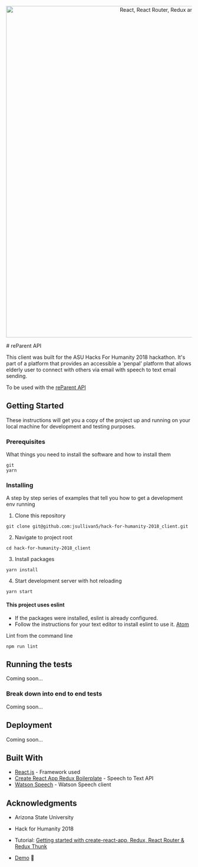 <p align="center"><a href="https://medium.com/@notrab/getting-started-with-create-react-app-redux-react-router-redux-thunk-d6a19259f71f"><img src="https://i.imgur.com/PATsTx2.png" title="View tutorial" alt="React, React Router, Redux and Redux Thunk" width="900"></a></p>
# reParent API

This client was built for the ASU Hacks For Humanity 2018 hackathon.  It's part of a platform that provides an accessible a 'penpal' platform that allows elderly user to connect with others via email with speech to text email sending.

To be used with the [reParent API](https://github.com/jsullivan5/hack-for-humanity-2018_api)

## Getting Started

These instructions will get you a copy of the project up and running on your local machine for development and testing purposes.

### Prerequisites

What things you need to install the software and how to install them

```
git
yarn
```

### Installing

A step by step series of examples that tell you how to get a development env running

1. Clone this repository

```
git clone git@github.com:jsullivan5/hack-for-humanity-2018_client.git
```

2. Navigate to project root

```
cd hack-for-humanity-2018_client
```

3. Install packages

```
yarn install
```

4. Start development server with hot reloading

```
yarn start
```

#### This project uses eslint
- If the packages were installed, eslint is already configured.
- Follow the instructions for your text editor to install eslint to use it. [Atom](https://atom.io/packages/linter-eslint)

Lint from the command line

```
npm run lint
```

## Running the tests

Coming soon...

### Break down into end to end tests

Coming soon...

## Deployment

Coming soon...

## Built With

* [React.js](https://reactjs.org/) - Framework used
* [Create React App Redux Boilerplate](https://github.com/notrab/create-react-app-redux) - Speech to Text API
* [Watson Speech](https://www.npmjs.com/package/watson-speech) - Watson Speech client


## Acknowledgments

* Arizona State University
* Hack for Humanity 2018

* Tutorial: [Getting started with create-react-app, Redux, React Router & Redux Thunk](https://medium.com/@notrab/getting-started-with-create-react-app-redux-react-router-redux-thunk-d6a19259f71f)
* [Demo](https://create-react-app-redux.now.sh) 🙌
